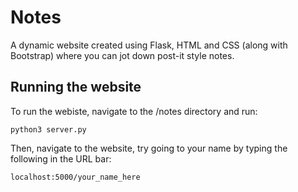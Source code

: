 # Notes
A dynamic website created using Flask, HTML and CSS (along with Bootstrap) where you can jot down post-it style notes.

## Running the website
To run the webiste, navigate to the /notes directory and run:
```
python3 server.py
```
Then, navigate to the website, try going to your name by typing the following in the URL bar:
```
localhost:5000/your_name_here
```
